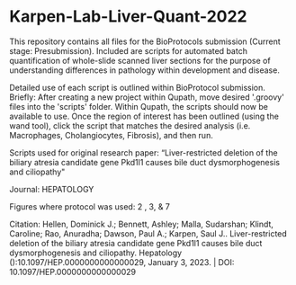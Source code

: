 # Karpen-Lab-Liver-Quant-2022
This repository contains all files for the BioProtocols submission (Current stage: Presubmission). Included are scripts for automated batch quantification of whole-slide scanned liver sections for the purpose of understanding differences in pathology within development and disease. 

Detailed use of each script is outlined within BioProtocol submission. 
  Briefly: After creating a new project within Qupath, move desired '.groovy' files into the 'scripts' folder. Within Qupath, the scripts should now be       available to use. Once the region of interest has been outlined (using the wand tool), click the script that matches the desired analysis (i.e.             Macrophages, Cholangiocytes, Fibrosis), and then run. 

Scripts used for original research paper:
“Liver-restricted deletion of the biliary atresia candidate gene Pkd1l1 causes bile duct dysmorphogenesis and ciliopathy"

Journal:
HEPATOLOGY

Figures where protocol was used:
2 , 3, & 7

Citation:
Hellen, Dominick J.; Bennett, Ashley; Malla, Sudarshan; Klindt, Caroline; Rao, Anuradha; Dawson, Paul A.; Karpen, Saul J.. Liver-restricted deletion of the biliary atresia candidate gene Pkd1l1 causes bile duct dysmorphogenesis and ciliopathy. Hepatology ():10.1097/HEP.0000000000000029, January 3, 2023. | DOI: 10.1097/HEP.0000000000000029 
